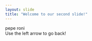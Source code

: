 ```yaml
---
layout: slide
title: "Welcome to our second slide!"
---
```

pepe roni	
Use the left arrow to go back!
